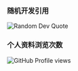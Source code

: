 ### 随机开发引用
![Random Dev Quote](https://quotes-github-readme.vercel.app/api?type=horizontal&theme=light)

### 个人资料浏览次数
![GitHub Profile views](https://komarev.com/ghpvc/?username=uijeong1998&style=for-the-badge&color=brightgreen)
